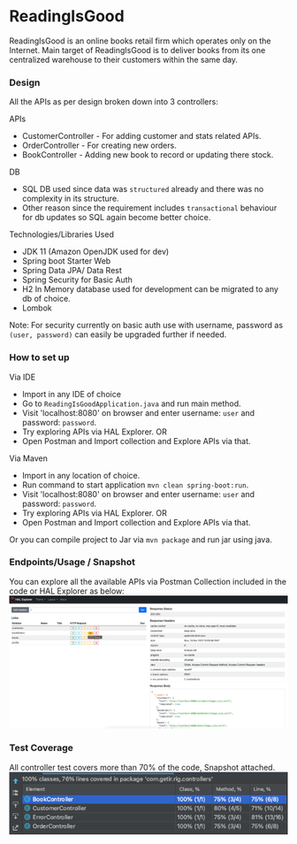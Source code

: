 # ReadingIsGood

ReadingIsGood is an online books retail firm which operates only on the Internet. Main
target of ReadingIsGood is to deliver books from its one centralized warehouse to their
customers within the same day. 

### Design
All the APIs as per design broken down into 3 controllers:

APIs
* CustomerController - For adding customer and stats related APIs.
* OrderController - For creating new orders.
* BookController - Adding new book to record or updating there stock.

DB
* SQL DB used since data was `structured` already and there was no complexity in its structure.
* Other reason since the requirement includes `transactional` behaviour for db updates so SQL again become better choice.

Technologies/Libraries Used
* JDK 11 (Amazon OpenJDK used for dev)
* Spring boot Starter Web
* Spring Data JPA/ Data Rest
* Spring Security for Basic Auth
* H2 In Memory database used for development can be migrated to any db of choice.
* Lombok

Note: For security currently on basic auth use with username, password as `(user, password)` can easily be upgraded further if needed.

### How to set up

Via IDE
 * Import in any IDE of choice
 * Go to `ReadingIsGoodApplication.java` and run main method.
 * Visit 'localhost:8080' on browser and enter username: `user` and password: `password`.
 * Try exploring APIs via HAL Explorer.
  OR
 * Open Postman and Import collection and Explore APIs via that.

Via Maven
 * Import in any location of choice.
 * Run command to start application `mvn clean spring-boot:run`.
 * Visit 'localhost:8080' on browser and enter username: `user` and password: `password`.
 * Try exploring APIs via HAL Explorer.
  OR
 * Open Postman and Import collection and Explore APIs via that.
 
Or you can compile project to Jar via `mvn package` and run jar using java. 

### Endpoints/Usage / Snapshot

You can explore all the available APIs via Postman Collection included in the code or HAL Explorer as below:
![Hal Explorer](src/main/resources/static/Sample2.png)

### Test Coverage
All controller test covers more than 70% of the code, Snapshot attached.
![Coverage Snapshot](
src/main/resources/static/Sample1.png)
